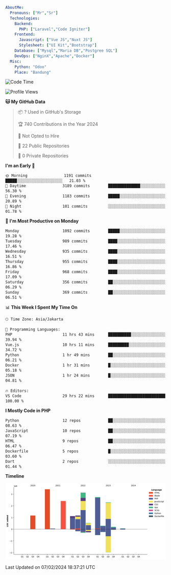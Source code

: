 ```yaml
AboutMe:
  Pronouns: ["Mr","Sr"]
  Technologies:
    Backend:
      PHP: ["Laravel","Code Igniter"]
    Frontend:
      Javascript: ["Vue JS","Nuxt JS"]
      Stylesheet: ["UI Kit","Bootstrap"]
    Database: ["Mysql","Maria DB","Postgree SQL"]
    DevOps: ["NginX","Apache","Docker"]
  Misc:
    Python: "Odoo"
    Place: "Bandung"
```

<!--START_SECTION:waka-->
![Code Time](http://img.shields.io/badge/Code%20Time-1%2C196%20hrs%2010%20mins-blue)

![Profile Views](http://img.shields.io/badge/Profile%20Views-1-blue)

**🐱 My GitHub Data** 

> 📦 ? Used in GitHub's Storage 
 > 
> 🏆 740 Contributions in the Year 2024
 > 
> 🚫 Not Opted to Hire
 > 
> 📜 22 Public Repositories 
 > 
> 🔑 0 Private Repositories 
 > 
**I'm an Early 🐤** 

```text
🌞 Morning                1191 commits        █████░░░░░░░░░░░░░░░░░░░░   21.03 % 
🌆 Daytime                3189 commits        ██████████████░░░░░░░░░░░   56.30 % 
🌃 Evening                1183 commits        █████░░░░░░░░░░░░░░░░░░░░   20.89 % 
🌙 Night                  101 commits         ░░░░░░░░░░░░░░░░░░░░░░░░░   01.78 % 
```
📅 **I'm Most Productive on Monday** 

```text
Monday                   1092 commits        █████░░░░░░░░░░░░░░░░░░░░   19.28 % 
Tuesday                  989 commits         ████░░░░░░░░░░░░░░░░░░░░░   17.46 % 
Wednesday                935 commits         ████░░░░░░░░░░░░░░░░░░░░░   16.51 % 
Thursday                 955 commits         ████░░░░░░░░░░░░░░░░░░░░░   16.86 % 
Friday                   968 commits         ████░░░░░░░░░░░░░░░░░░░░░   17.09 % 
Saturday                 356 commits         ██░░░░░░░░░░░░░░░░░░░░░░░   06.29 % 
Sunday                   369 commits         ██░░░░░░░░░░░░░░░░░░░░░░░   06.51 % 
```


📊 **This Week I Spent My Time On** 

```text
🕑︎ Time Zone: Asia/Jakarta

💬 Programming Languages: 
PHP                      11 hrs 43 mins      ██████████░░░░░░░░░░░░░░░   39.94 % 
Vue.js                   10 hrs 11 mins      █████████░░░░░░░░░░░░░░░░   34.72 % 
Python                   1 hr 49 mins        ██░░░░░░░░░░░░░░░░░░░░░░░   06.21 % 
Docker                   1 hr 31 mins        █░░░░░░░░░░░░░░░░░░░░░░░░   05.18 % 
JSON                     1 hr 24 mins        █░░░░░░░░░░░░░░░░░░░░░░░░   04.81 % 

🔥 Editors: 
VS Code                  29 hrs 22 mins      █████████████████████████   100.00 % 
```

**I Mostly Code in PHP** 

```text
Python                   12 repos            ██░░░░░░░░░░░░░░░░░░░░░░░   08.63 % 
JavaScript               10 repos            ██░░░░░░░░░░░░░░░░░░░░░░░   07.19 % 
HTML                     9 repos             ██░░░░░░░░░░░░░░░░░░░░░░░   06.47 % 
Dockerfile               5 repos             █░░░░░░░░░░░░░░░░░░░░░░░░   03.60 % 
Dart                     2 repos             ░░░░░░░░░░░░░░░░░░░░░░░░░   01.44 % 
```



**Timeline**

![Lines of Code chart](https://raw.githubusercontent.com/vheins/vheins/main/assets/bar_graph.png)


 Last Updated on 07/02/2024 18:37:21 UTC
<!--END_SECTION:waka-->
